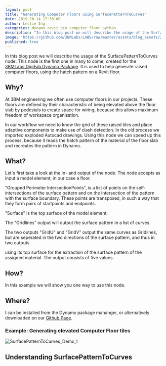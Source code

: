 ```yaml
---
layout: post
title: "Generating Computer Floors using SurfacePatternToCurves"
date: 2019-10-14 17:30:00
author: Leslie Ing
categories: dynamo revit bim computer floor python
description: "In this blog post we will describe the usage of the SurfacePatternToCurves node"
image: 'https://github.com/3BMLabs/LABS/raw/master/assets/blog_assets/2019-10-01/SurfacePatternToCurves_Demo_1.gif' 
published: true
---
```


In this blog post we will describe the usage of the SurfacePatternToCurves node. This node is the first one in many to come, created for the  [3BMLabs.DigiFab Dynamo Package](https://github.com/3BMLabs/.DigiFab "3BMLabs.DigiFab repository"). It is used to help generate raised computer floors, using the hatch pattern on a Revit floor.

## Why?

At 3BM engineering we often use computer floors in our projects. These floors are defined by their characteristic of being elevated above the floor slab by pedestals to create space for wiring, because this allows maximum freedom of workspace organisation. 

In our workflow we need to know the grid of these raised tiles and place adaptive components to make use of clash detection. In the old process we imported exploded Autocad drawings. Using this node we can speed up this process, because it reads the hatch pattern of the material of the floor slab and recreates the pattern in Dynamo.

## What?

Let's first take a look at the in- and output of the node. The node accepts as input a model element, in our case a floor.

"Grouped Perimeter IntersectionPoints", is a list of points on the self-intersections of the surface pattern and on the intersection of the pattern with the surface boundary. These points are transposed, in such a way that they form pairs of startpoints and endpoints.

"Surface" is the top surface of the model element.

The "Gridlines" output will output the surface pattern in a list of curves.

The two outputs "GridU" and "GridV" output the same curves as Gridlines, but are seperated in the two directions of the surface pattern, and thus in two outputs.



using its top surface for the extraction of the surface pattern of the assigned material. The output consists of five values. 


## How?

In this example we will show you one way to use this node. 

## Where?

I can be installed from the Dynamo package mananger, or alternatively downloaded on our [Github Page](https://github.com/3BMLabs/.DigiFab "3BMLabs.DigiFab repository").

### Example: Generating elevated Computer Floor tiles

![SurfacePatternToCurves_Demo_1](https://github.com/3BMLabs/LABS/raw/master/assets/blog_assets/2019-10-01/SurfacePatternToCurves_Demo_1.gif)

## Understanding SurfacePatternToCurves

